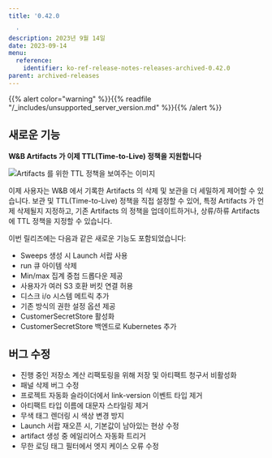 ```yaml
---
title: '0.42.0

  '
description: 2023년 9월 14일
date: 2023-09-14
menu:
  reference:
    identifier: ko-ref-release-notes-releases-archived-0.42.0
parent: archived-releases
---
```


{{% alert color="warning" %}}{{% readfile "/_includes/unsupported_server_version.md" %}}{{% /alert %}}

## 새로운 기능

**********W&B Artifacts 가 이제 TTL(Time-to-Live) 정책을 지원합니다**********

![Artifacts 를 위한 TTL 정책을 보여주는 이미지](https://github.com/wandb/server/assets/117778861/fcfe9484-5adb-4ace-8e88-9c9a344d94ef)

이제 사용자는 W&B 에서 기록한 Artifacts 의 삭제 및 보관을 더 세밀하게 제어할 수 있습니다. 보관 및 TTL(Time-to-Live) 정책을 직접 설정할 수 있어, 특정 Artifacts 가 언제 삭제될지 지정하고, 기존 Artifacts 의 정책을 업데이트하거나, 상류/하류 Artifacts 에 TTL 정책을 지정할 수 있습니다.

이번 릴리즈에는 다음과 같은 새로운 기능도 포함되었습니다:

- Sweeps 생성 시 Launch 서랍 사용
- run 큐 아이템 삭제
- Min/max 집계 중첩 드롭다운 제공
- 사용자가 여러 S3 호환 버킷 연결 허용
- 디스크 i/o 시스템 메트릭 추가
- 기존 방식의 권한 설정 옵션 제공
- CustomerSecretStore 활성화
- CustomerSecretStore 백엔드로 Kubernetes 추가

## 버그 수정
- 진행 중인 저장소 계산 리팩토링을 위해 저장 및 아티팩트 청구서 비활성화
- 패널 삭제 버그 수정
- 프로젝트 자동화 슬라이더에서 link-version 이벤트 타입 제거
- 아티팩트 타입 이름에 대문자 스타일링 제거
- 무색 태그 렌더링 시 색상 변경 방지
- Launch 서랍 재오픈 시, 기본값이 남아있는 현상 수정
- artifact 생성 중 에일리어스 자동화 트리거
- 무한 로딩 태그 필터에서 엣지 케이스 오류 수정
